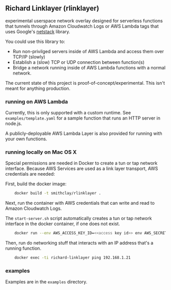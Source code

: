 ## Richard Linklayer (rlinklayer)

experimental userspace network overlay designed for serverless functions that tunnels through Amazon Cloudwatch Logs or AWS Lambda tags that uses Google's [netstack](https://github.com/google/netstack) library.

You could use this library to:

* Run non-privilged servers inside of AWS Lambda and access them over TCP/IP (slowly)
* Establish a (slow) TCP or UDP connection between function(s)
* Bridge a network running inside of AWS Lambda functions with a normal network.

The current state of this project is proof-of-concept/experimental. This isn't meant for anything production.

### running on AWS Lambda

Currently, this is only supported with a custom runtime. See `examples/template.yaml` for a sample function that runs an HTTP server in node.js.

A publicly-deployable AWS Lambda Layer is also provided for running with your own functions.

### running locally on Mac OS X

Special permissions are needed in Docker to create a tun or tap network interface. Because AWS Services are used as a link layer transport, AWS credentials are needed:

First, build the docker image:

```sh
    docker build -t smithclay/rlinklayer .
```

Next, run the container with AWS credentials that can write and read to Amazon Cloudwatch Logs.

The `start-server.sh` script automatically creates a tun or tap network interface in the docker container, if one does not exist.

```sh
    docker run --env AWS_ACCESS_KEY_ID=<<access key id>> env AWS_SECRET_ACCESS_KEY=<access_key>>--name richard-linklayer --privileged smithclay/rlinklayer ./start-server.sh
```

Then, run do networking stuff that interacts with an IP address that's a running function.

```sh
    docker exec -ti richard-linklayer ping 192.168.1.21
```

### examples

Examples are in the `examples` directory.

